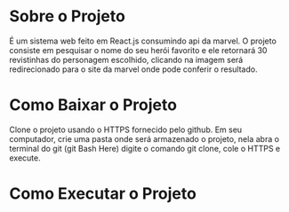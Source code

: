<h1>Sobre o Projeto</h1>
É um sistema web feito em React.js consumindo api da marvel. O projeto consiste
em pesquisar o nome do seu herói favorito e ele retornará 30 revistinhas do personagem escolhido,
clicando na imagem será redirecionado para o site da marvel onde pode conferir o resultado.

<h1>Como Baixar o Projeto</h1>
Clone o projeto usando o HTTPS fornecido pelo github. Em seu computador, crie uma pasta onde será armazenado 
o projeto, nela abra o terminal do git (git Bash Here) digite o comando git clone, cole o HTTPS e execute.

<h1>Como Executar o Projeto</h1>
